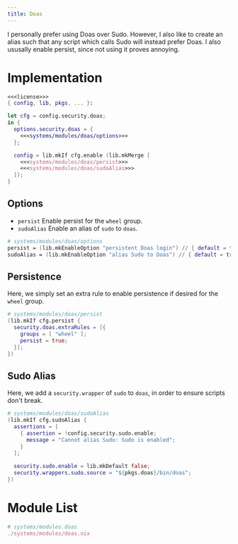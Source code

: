 ```yaml
---
title: Doas
---
```

I personally prefer using Doas over Sudo. However, I also like to create an alias such that any script which calls Sudo will instead prefer Doas. I also ususally enable persist, since not using it proves annoying.

# Implementation
```nix systems/modules/doas.nix
<<<license>>>
{ config, lib, pkgs, ... }:

let cfg = config.security.doas;
in {
  options.security.doas = {
    <<<systems/modules/doas/options>>>
  };

  config = lib.mkIf cfg.enable (lib.mkMerge [
    <<<systems/modules/doas/persist>>>
    <<<systems/modules/doas/sudoAlias>>>
  ]);
}
```

## Options
- `persist` Enable persist for the `wheel` group.
- `sudoAlias` Enable an alias of `sudo` to `doas`.

```nix "systems/modules/doas/options"
# systems/modules/doas/options
persist = (lib.mkEnableOption "persistent Doas login") // { default = true; };
sudoAlias = (lib.mkEnableOption "alias Sudo to Doas") // { default = true; };
```

## Persistence
Here, we simply set an extra rule to enable persistence if desired for the `wheel` group.
```nix "systems/modules/doas/persist"
# systems/modules/doas/persist
(lib.mkIf cfg.persist {
  security.doas.extraRules = [{
    groups = [ "wheel" ];
    persist = true;
  }];
})
```

## Sudo Alias
Here, we add a `security.wrapper` of `sudo` to `doas`, in order to ensure scripts don't break.
```nix "systems/modules/doas/sudoAlias"
# systems/modules/doas/sudoAlias
(lib.mkIf cfg.sudoAlias {
  assertions = [
    { assertion = !config.security.sudo.enable;
      message = "Cannot alias Sudo: Sudo is enabled";
    }
  ];
  
  security.sudo.enable = lib.mkDefault false;
  security.wrappers.sudo.source = "${pkgs.doas}/bin/doas";
})
```

# Module List
```nix "systems/modules" +=
# systems/modules.doas
./systems/modules/doas.nix
```
